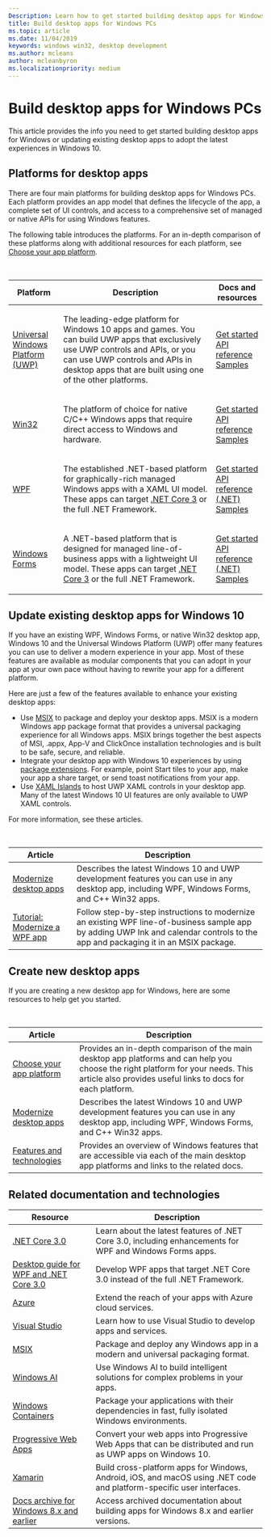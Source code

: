 ```yaml
---
Description: Learn how to get started building desktop apps for Windows PCs, including how to choose the right app platform for new apps and how to modernize existing apps for Windows 10.
title: Build desktop apps for Windows PCs
ms.topic: article
ms.date: 11/04/2019
keywords: windows win32, desktop development
ms.author: mcleans
author: mcleanbyron
ms.localizationpriority: medium
---
```


# Build desktop apps for Windows PCs

This article provides the info you need to get started building desktop apps for Windows or updating existing desktop apps to adopt the latest experiences in Windows 10.

## Platforms for desktop apps

There are four main platforms for building desktop apps for Windows PCs. Each platform provides an app model that defines the lifecycle of the app, a complete set of UI controls, and access to a comprehensive set of managed or native APIs for using Windows features.

The following table introduces the platforms. For an in-depth comparison of these platforms along with additional resources for each platform, see [Choose your app platform](choose-your-platform.md).

<br/>

<table>
<colgroup>
<col width="20%" />
<col width="60%" />
<col width="20%" />
</colgroup>
<thead>
<tr class="header">
<th>Platform</th>
<th>Description</th>
<th>Docs and resources</th>
</tr>
</thead>
<tbody>
<tr class="odd">
<td><a href="https://docs.microsoft.com/windows/uwp/">Universal Windows Platform (UWP)</a></td>
<td><p>The leading-edge platform for Windows 10 apps and games. You can build UWP apps that exclusively use UWP controls and APIs, or you can use UWP controls and APIs in desktop apps that are built using one of the other platforms.</p></td>
<td><a href="/windows/uwp/get-started/">Get started</a><br/><a href="/uwp/">API reference</a><br/><a href="https://github.com/Microsoft/Windows-universal-samples">Samples</a></td>
</tr>
<tr class="even">
<td><a href="https://docs.microsoft.com/windows/win32/">Win32</a></td>
<td><p>The platform of choice for native C/C++ Windows apps that require direct access to Windows and hardware.</p></td>
<td><a href="/windows/win32/desktop-programming/">Get started</a><br/><a href="/windows/win32/apiindex/windows-api-list/">API reference</a><br/><a href="https://github.com/Microsoft/Windows-classic-samples">Samples</a></td>
</tr>
<tr class="odd">
<td><a href="https://docs.microsoft.com/dotnet/framework/wpf/">WPF</a></td>
<td><p>The established .NET-based platform for graphically-rich managed Windows apps with a XAML UI model. These apps can target <a href="https://docs.microsoft.com/dotnet/core/whats-new/dotnet-core-3-0">.NET Core 3</a> or the full .NET Framework.</p></td>
<td><a href="/dotnet/framework/wpf/getting-started/">Get started</a><br/><a href="https://docs.microsoft.com/dotnet/api/index">API reference (.NET)</a><br/><a href="https://github.com/Microsoft/WPF-Samples">Samples</a></td>
</tr>
<tr class="even">
<td><a href="https://docs.microsoft.com/dotnet/framework/winforms/">Windows Forms</a></td>
<td><p>A .NET-based platform that is designed for managed line-of-business apps with a lightweight UI model. These apps can target <a href="https://docs.microsoft.com/dotnet/core/whats-new/dotnet-core-3-0">.NET Core 3</a> or the full .NET Framework.</p></td>
<td><a href="/dotnet/framework/winforms/getting-started-with-windows-forms">Get started</a><br/><a href="https://docs.microsoft.com/dotnet/api/index">API reference (.NET)</a><br/><a href="https://code.msdn.microsoft.com/windowsdesktop/site/search?f%5B0%5D.Type=Technology&f%5B0%5D.Value=Windows%20Forms">Samples</a></td>
</tr>
</tbody>
</table>

## Update existing desktop apps for Windows 10

If you have an existing WPF, Windows Forms, or native Win32 desktop app, Windows 10 and the Universal Windows Platform (UWP) offer many features you can use to deliver a modern experience in your app. Most of these features are available as modular components that you can adopt in your app at your own pace without having to rewrite your app for a different platform.

Here are just a few of the features available to enhance your existing desktop apps:

* Use [MSIX](/windows/msix/) to package and deploy your desktop apps. MSIX is a modern Windows app package format that provides a universal packaging experience for all Windows apps. MSIX brings together the best aspects of MSI, .appx, App-V and ClickOnce installation technologies and is built to be safe, secure, and reliable.
* Integrate your desktop app with Windows 10 experiences by using [package extensions](/windows/apps/desktop/modernize/desktop-to-uwp-extensions). For example, point Start tiles to your app, make your app a share target, or send toast notifications from your app.
* Use [XAML Islands](/windows/apps/desktop/modernize/xaml-islands) to host UWP XAML controls in your desktop app. Many of the latest Windows 10 UI features are only available to UWP XAML controls.

For more information, see these articles.

<br/>

| Article | Description |
|---------|-------------|
| [Modernize desktop apps](/windows/apps/desktop/modernize) | Describes the latest Windows 10 and UWP development features you can use in any desktop app, including WPF, Windows Forms, and C++ Win32 apps. |
| [Tutorial: Modernize a WPF app](/windows/apps/desktop/modernize/modernize-wpf-tutorial) | Follow step-by-step instructions to modernize an existing WPF line-of-business sample app by adding UWP Ink and calendar controls to the app and packaging it in an MSIX package.  |

## Create new desktop apps

If you are creating a new desktop app for Windows, here are some resources to help get you started.

<br/>

| Article | Description |
|---------|-------------|
| [Choose your app platform](choose-your-platform.md) | Provides an in-depth comparison of the main desktop app platforms and can help you choose the right platform for your needs. This article also provides useful links to docs for each platform. |
| [Modernize desktop apps](/windows/apps/desktop/modernize) | Describes the latest Windows 10 and UWP development features you can use in any desktop app, including WPF, Windows Forms, and C++ Win32 apps. |
| [Features and technologies](/windows/apps/features-and-technologies) | Provides an overview of Windows features that are accessible via each of the main desktop app platforms and links to the related docs. |

## Related documentation and technologies

| Resource | Description |
|---------|-------------|
| [.NET Core 3.0](https://docs.microsoft.com/dotnet/core/whats-new/dotnet-core-3-0) | Learn about the latest features of .NET Core 3.0, including enhancements for WPF and Windows Forms apps. |
| [Desktop guide for WPF and .NET Core 3.0](https://docs.microsoft.com/dotnet/desktop-wpf/overview/index) | Develop WPF apps that target .NET Core 3.0 instead of the full .NET Framework.  |
| [Azure](https://docs.microsoft.com/azure/) | Extend the reach of your apps with Azure cloud services. |
| [Visual Studio](https://docs.microsoft.com/visualstudio/) | Learn how to use Visual Studio to develop apps and services. |
| [MSIX](https://docs.microsoft.com/windows/msix/) | Package and deploy any Windows app in a modern and universal packaging format. |
| [Windows AI](https://docs.microsoft.com/windows/ai/) | Use Windows AI to build intelligent solutions for complex problems in your apps. |
| [Windows Containers](https://docs.microsoft.com/virtualization/windowscontainers/) | Package your applications with their dependencies in fast, fully isolated Windows environments. |
| [Progressive Web Apps](https://docs.microsoft.com/microsoft-edge/progressive-web-apps) | Convert your web apps into Progressive Web Apps that can be distributed and run as UWP apps on Windows 10. |
| [Xamarin](https://docs.microsoft.com/xamarin/) | Build cross-platform apps for Windows, Android, iOS, and macOS using .NET code and platform-specific user interfaces. |
| [Docs archive for Windows 8.x and earlier](https://docs.microsoft.com/previous-versions/windows/) | Access archived documentation about building apps for Windows 8.x and earlier versions. |
